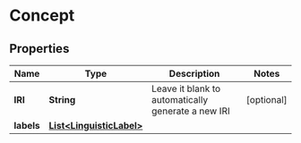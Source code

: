# Concept

## Properties
Name | Type | Description | Notes
------------ | ------------- | ------------- | -------------
**IRI** | **String** | Leave it blank to automatically generate a new IRI |  [optional]
**labels** | [**List&lt;LinguisticLabel&gt;**](LinguisticLabel.md) |  | 
